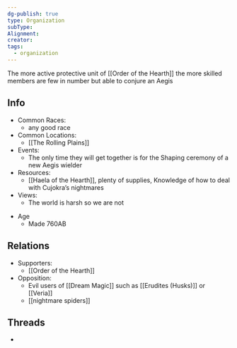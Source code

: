 ```yaml
---
dg-publish: true
type: Organization
subType: 
Alignment: 
creator: 
tags:
  - organization
---
```

The more active protective unit of [[Order of the Hearth]] the more skilled members are few in number but able to conjure an Aegis
## Info
- Common Races:
	- any good race
- Common Locations:
	- [[The Rolling Plains]]
- Events:
	- The only time they will get together is for the Shaping ceremony of a new Aegis wielder
- Resources:
	- [[Haela of the Hearth]], plenty of supplies, Knowledge of how to deal with Cujokra’s nightmares 
- Views:
	- The world is harsh so we are not
* Age
	- Made 760AB
## Relations
- Supporters:
	- [[Order of the Hearth]]
- Opposition:
	- Evil users of [[Dream Magic]] such as [[Erudites (Husks)]] or [[Veria]] 
	- [[nightmare spiders]]
## Threads
- 